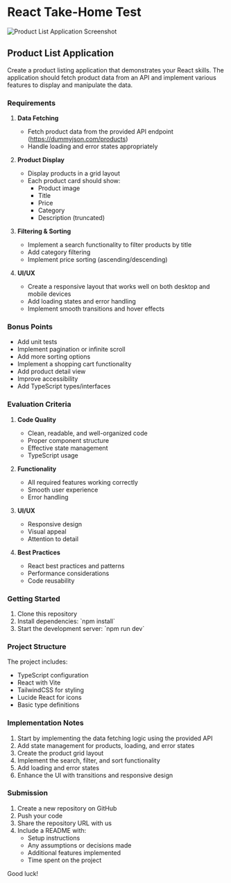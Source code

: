 # React Take-Home Test

![Product List Application Screenshot](https://raw.githubusercontent.com/somtougeh/product-list-test/main/product.png)


## Product List Application

Create a product listing application that demonstrates your React skills. The application should fetch product data from an API and implement various features to display and manipulate the data.

### Requirements

1. **Data Fetching**
   - Fetch product data from the provided API endpoint (https://dummyjson.com/products)
   - Handle loading and error states appropriately

2. **Product Display**
   - Display products in a grid layout
   - Each product card should show:
     - Product image
     - Title
     - Price
     - Category
     - Description (truncated)

3. **Filtering & Sorting**
   - Implement a search functionality to filter products by title
   - Add category filtering
   - Implement price sorting (ascending/descending)

4. **UI/UX**
   - Create a responsive layout that works well on both desktop and mobile devices
   - Add loading states and error handling
   - Implement smooth transitions and hover effects

### Bonus Points

- Add unit tests
- Implement pagination or infinite scroll
- Add more sorting options
- Implement a shopping cart functionality
- Add product detail view
- Improve accessibility
- Add TypeScript types/interfaces

### Evaluation Criteria

1. **Code Quality**
   - Clean, readable, and well-organized code
   - Proper component structure
   - Effective state management
   - TypeScript usage

2. **Functionality**
   - All required features working correctly
   - Smooth user experience
   - Error handling

3. **UI/UX**
   - Responsive design
   - Visual appeal
   - Attention to detail

4. **Best Practices**
   - React best practices and patterns
   - Performance considerations
   - Code reusability

### Getting Started

1. Clone this repository
2. Install dependencies: \`npm install\`
3. Start the development server: \`npm run dev\`

### Project Structure

The project includes:
- TypeScript configuration
- React with Vite
- TailwindCSS for styling
- Lucide React for icons
- Basic type definitions

### Implementation Notes

1. Start by implementing the data fetching logic using the provided API
2. Add state management for products, loading, and error states
3. Create the product grid layout
4. Implement the search, filter, and sort functionality
5. Add loading and error states
6. Enhance the UI with transitions and responsive design

### Submission

1. Create a new repository on GitHub
2. Push your code
3. Share the repository URL with us
4. Include a README with:
   - Setup instructions
   - Any assumptions or decisions made
   - Additional features implemented
   - Time spent on the project

Good luck!
